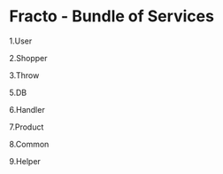 # Fracto - Bundle of Services

1.User

2.Shopper

3.Throw

5.DB

6.Handler

7.Product

8.Common

9.Helper

